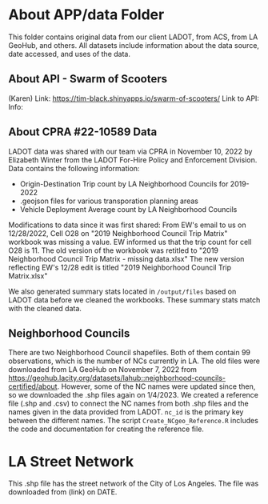 # About APP/data Folder
This folder contains original data from our client LADOT, from ACS, from LA GeoHub, and others. All datasets include information about the data source, date accessed, and uses of the data.

## About API - Swarm of Scooters
(Karen)
Link: https://tim-black.shinyapps.io/swarm-of-scooters/
Link to API:
Info:

## About CPRA #22-10589 Data
LADOT data was shared with our team via CPRA in November 10, 2022 by Elizabeth Winter from the LADOT For-Hire Policy and Enforcement Division. Data contains the following information:
- Origin-Destination Trip count by LA Neighborhood Councils for 2019-2022
- .geojson files for various transporation planning areas
- Vehicle Deployment Average count by LA Neighborhood Councils

Modifications to data since it was first shared:
From EW's email to us on 12/28/2022,
Cell O28 on "2019 Neighborhood Council Trip Matrix" workbook was missing a value. EW informed us that the trip count for cell O28 is 11.
The old version of the workbook was retitled to "2019 Neighborhood Council Trip Matrix - missing data.xlsx"
The new version reflecting EW's 12/28 edit is titled "2019 Neighborhood Council Trip Matrix.xlsx"

We also generated summary stats located in `/output/files` based on LADOT data before we cleaned the workbooks. These summary stats match with the cleaned data.

## Neighborhood Councils
There are two Neighborhood Council shapefiles. Both of them contain 99 observations, which is the number of NCs currently in LA. The old files were downloaded from LA GeoHub on November 7, 2022 from https://geohub.lacity.org/datasets/lahub::neighborhood-councils-certified/about. However, some of the NC names were updated since then, so we downloaded the .shp files again on 1/4/2023. 
We created a reference file (.shp and .csv) to connect the NC names from both .shp files and the names given in the data provided from LADOT. `nc_id` is the primary key between the different names. The script `Create_NCgeo_Reference.R` includes the code and documentation for creating the reference file.

# LA Street Network
This .shp file has the street network of the City of Los Angeles. The file was downloaded from (link) on DATE.